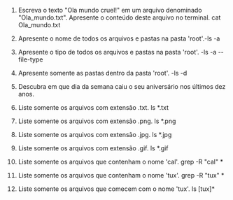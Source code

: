1. Escreva o texto "Ola mundo cruel!" em um arquivo denominado "Ola_mundo.txt". Apresente o conteúdo deste arquivo no terminal. cat Ola_mundo.txt

2. Apresente o nome de todos os arquivos e pastas na pasta 'root'.-ls -a

3. Apresente o tipo de todos os arquivos e pastas na pasta 'root'. -ls -a --file-type

4. Apresente somente as pastas dentro da pasta 'root'. -ls -d

5. Descubra em que dia da semana caiu o seu aniversário nos últimos dez anos.

6. Liste somente os arquivos com extensão .txt. ls *.txt

7. Liste somente os arquivos com extensão .png. ls *.png

8. Liste somente os arquivos com extensão .jpg. ls *.jpg

9. Liste somente os arquivos com extensão .gif. ls *.gif

10. Liste somente os arquivos que contenham o nome 'cal'. grep -R "cal" * 

11. Liste somente os arquivos que contenham o nome 'tux'. grep -R "tux" *

12. Liste somente os arquivos que comecem com o nome 'tux'. ls [tux]*
